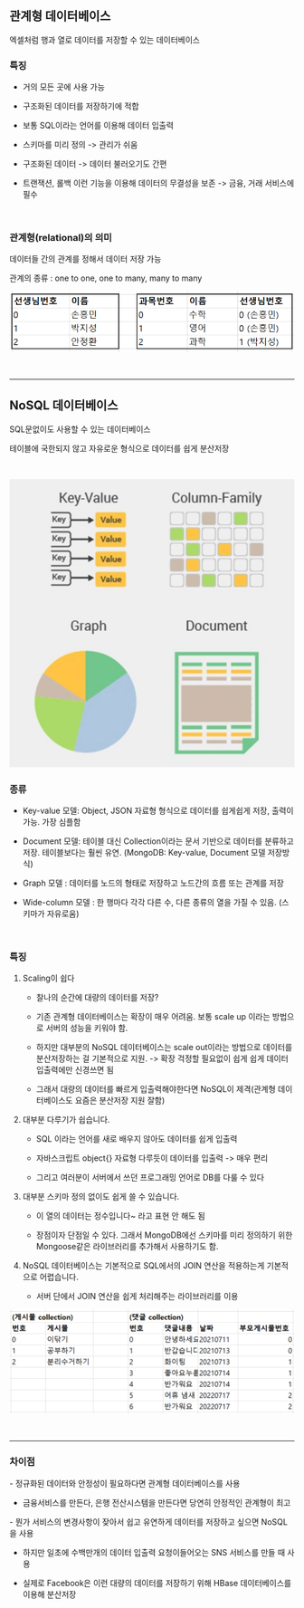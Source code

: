 <h2>관계형 데이터베이스</h2>
<p>엑셀처럼 행과 열로 데이터를 저장할 수 있는 데이터베이스</p>

<h3>특징</h3>

- 거의 모든 곳에 사용 가능

- 구조화된 데이터를 저장하기에 적합

- 보통 SQL이라는 언어를 이용해 데이터 입출력

- 스키마를 미리 정의 -> 관리가 쉬움

- 구조화된 데이터 -> 데이터 불러오기도 간편

- 트랜잭션, 롤백 이런 기능을 이용해 데이터의 무결성을 보존 -> 금융, 거래 서비스에 필수

<br>

<h3>관계형(relational)의 의미</h3>
<p>데이터들 간의 관계를 정해서 데이터 저장 가능</p>
<p>관계의 종류 : one to one, one to many, many to many </p>

![](2022-10-24-10-41-38.png)

<br>
<hr>


<h2>NoSQL 데이터베이스</h2>
<p>SQL문없이도 사용할 수 있는 데이터베이스</p>
<p>테이블에 국한되지 않고 자유로운 형식으로 데이터를 쉽게 분산저장</p>

<br>

![](2022-10-24-10-20-13.png)

<h3>종류</h3>

- Key-value 모델: Object, JSON 자료형 형식으로 데이터를 쉽게쉽게 저장, 출력이 가능. 가장 심플함

- Document 모델: 테이블 대신 Collection이라는 문서 기반으로 데이터를 분류하고 저장. 테이블보다는 훨씬 유연. 
(MongoDB: Key-value, Document 모델 저장방식)

- Graph 모델 : 데이터를 노드의 형태로 저장하고 노드간의 흐름 또는 관계를 저장

- Wide-column 모델 : 한 행마다 각각 다른 수, 다른 종류의 열을 가질 수 있음. (스키마가 자유로움) 


<br>

<h3>특징</h3>

1. Scaling이 쉽다

    - 찰나의 순간에 대량의 데이터를 저장? 

    - 기존 관계형 데이터베이스는 확장이 매우 어려움. 보통 scale up 이라는 방법으로 서버의 성능을 키워야 함.

    - 하지만 대부분의 NoSQL 데이터베이스는 scale out이라는 방법으로 데이터를 분산저장하는 걸 기본적으로 지원. 
    -> 확장 걱정할 필요없이 쉽게 쉽게 데이터 입출력에만 신경쓰면 됨

    - 그래서 대량의 데이터를 빠르게 입출력해야한다면 NoSQL이 제격(관계형 데이터베이스도 요즘은 분산저장 지원 잘함)

 

2. 대부분 다루기가 쉽습니다. 

    - SQL 이라는 언어를 새로 배우지 않아도 데이터를 쉽게 입출력

    - 자바스크립트 object{} 자료형 다루듯이 데이터를 입출력 -> 매우 편리

    - 그리고 여러분이 서버에서 쓰던 프로그래밍 언어로 DB를 다룰 수 있다

 

3. 대부분 스키마 정의 없이도 쉽게 쓸 수 있습니다. 

    - 이 열의 데이터는 정수입니다~ 라고 표현 안 해도 됨

    - 장점이자 단점일 수 있다. 그래서 MongoDB에선 스키마를 미리 정의하기 위한 Mongoose같은 라이브러리를 추가해서 사용하기도 함.

 

4.  NoSQL 데이터베이스는 기본적으로 SQL에서의 JOIN 연산을 적용하는게 기본적으로 어렵습니다. 

    - 서버 단에서 JOIN 연산을 쉽게 처리해주는 라이브러리를 이용


![](2022-10-24-10-41-22.png)


<br>
<hr>

<h3>차이점</h3>

<p>- 정규화된 데이터와 안정성이 필요하다면 관계형 데이터베이스를 사용<p>

- 금융서비스를 만든다, 은행 전산시스템을 만든다면 당연히 안정적인 관계형이 최고

<p>- 뭔가 서비스의 변경사항이 잦아서 쉽고 유연하게 데이터를 저장하고 싶으면 NoSQL을 사용 <p>

- 하지만 일초에 수백만개의 데이터 입출력 요청이들어오는 SNS 서비스를 만들 때 사용

- 실제로 Facebook은 이런 대량의 데이터를 저장하기 위해 HBase 데이터베이스를 이용해 분산저장